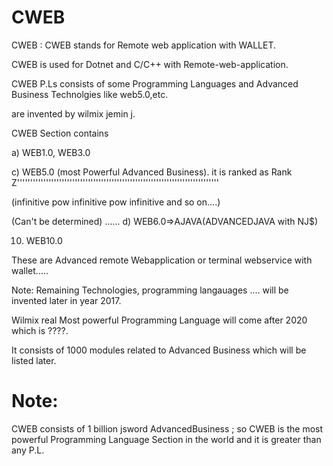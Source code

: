 # CWEB
CWEB  :  CWEB  stands  for   Remote web application with WALLET.  



CWEB  is   used  for  Dotnet  and  C/C++ with  Remote-web-application.

CWEB P.Ls consists  of some Programming Languages  and  Advanced  Business  Technolgies  like  web5.0,etc.

   are  invented   by  wilmix  jemin  j.

CWEB Section contains   


a) WEB1.0, WEB3.0




c) WEB5.0 (most Powerful Advanced Business).
it is ranked as Rank Z'''''''''''''''''''''''''''''''''''''''''''''''''''''''''''''''''''''''''''''

(infinitive  pow  infinitive pow infinitive  and  so on....)

(Can't be determined)
......
d) WEB6.0=>AJAVA(ADVANCEDJAVA with NJ$)



10) WEB10.0

These  are Advanced  remote  Webapplication or  terminal  webservice with  wallet.....

Note: Remaining Technologies, programming langauages  .... will  be  invented later  in  year  2017. 


Wilmix  real  Most  powerful  Programming Language will come  after   2020  which  is  ????.

It consists of 1000 modules related to Advanced Business which will be listed later.

Note:
======



CWEB consists of 1 billion jsword AdvancedBusiness ; so CWEB
is the most powerful Programming Language Section in the world and it is greater than any P.L.
